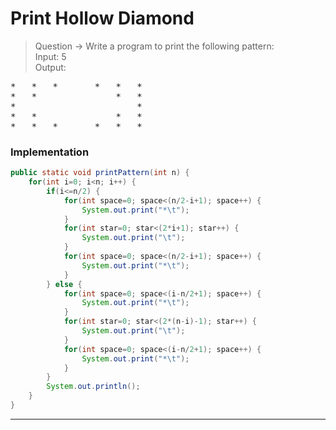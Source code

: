 # Print Hollow Diamond
> Question -> Write a program to print the following pattern:     
> Input: 5      
> Output:   
<pre>
*	*	*		*	*	*	
*	*				*	*	
*						*	
*	*				*	*	
*	*	*		*	*	*   
</pre>

### Implementation
```java
public static void printPattern(int n) {
    for(int i=0; i<n; i++) {
        if(i<=n/2) {
            for(int space=0; space<(n/2-i+1); space++) {
                System.out.print("*\t");
            }
            for(int star=0; star<(2*i+1); star++) {
                System.out.print("\t");
            }
            for(int space=0; space<(n/2-i+1); space++) {
                System.out.print("*\t");
            }
        } else {
            for(int space=0; space<(i-n/2+1); space++) {
                System.out.print("*\t");
            }
            for(int star=0; star<(2*(n-i)-1); star++) {
                System.out.print("\t");
            }
            for(int space=0; space<(i-n/2+1); space++) {
                System.out.print("*\t");
            }
        }
        System.out.println();
    }
}
```
---
